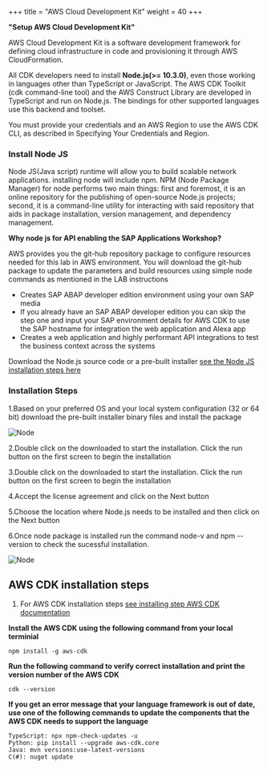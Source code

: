 +++
title = "AWS Cloud Development Kit"
weight = 40
+++

**"Setup AWS Cloud Development Kit"**

AWS Cloud Development Kit is a software development framework for defining cloud infrastructure in code and provisioning it through AWS CloudFormation. 

All CDK developers need to install **Node.js(>= 10.3.0)**, even those working in languages other than TypeScript or JavaScript. The AWS CDK Toolkit (cdk command-line tool) and the AWS Construct Library are developed in TypeScript and run on Node.js. The bindings for other supported languages use this backend and toolset.

You must provide your credentials and an AWS Region to use the AWS CDK CLI, as described in Specifying Your Credentials and Region.

### Install Node JS

Node JS(Java script) runtime will allow you to build scalable network applications. installing node will include npm.
NPM (Node Package Manager) for node performs two main things: first and foremost, it is an online repository for the publishing of open-source Node.js projects; second, it is a command-line utility for interacting with said repository that aids in package installation, version management, and dependency management.

**Why node js for API enabling the SAP Applications Workshop?**

AWS provides you the git-hub repository package to configure resources needed for this lab in AWS environment. You will download the git-hub package to update the parameters and build resources using simple node commands as mentioned in the LAB instructions
- Creates SAP ABAP developer edition environment using your own SAP media
- If you already have an SAP ABAP developer edition you can skip the step one and input your SAP environment details for AWS CDK to use the SAP hostname for integration the web application and Alexa app
- Creates a web application and highly performant API integrations to test the business context across the systems

Download the Node.js source code or a pre-built installer [see the Node JS installation steps here](https://nodejs.org/en/download/)

### Installation Steps 

1.Based on your preferred OS and your local system configuration (32 or 64 bit) download the pre-built installer binary files and install the package

![Node](../100-introduction/images/c9before.png "Node")

2.Double click on the downloaded to start the installation. Click the run button on the first screen to begin the installation

3.Double click on the downloaded to start the installation. Click the run button on the first screen to begin the installation

4.Accept the license agreement and click on the Next button

5.Choose the location where Node.js needs to be installed and then click on the Next button

6.Once node package is installed run the command node-v and npm --version to check the sucessful installation.

![Node](../100-introduction/images/c9after.png "Node")

## AWS CDK installation steps

1. For AWS CDK installation steps [see installing step AWS CDK documentation](https://docs.aws.amazon.com/cdk/latest/guide/getting_started.html)


**Install the AWS CDK using the following command from your local terminial**
```
npm install -g aws-cdk
```

**Run the following command to verify correct installation and print the version number of the AWS CDK**
```
cdk --version
```

**If you get an error message that your language framework is out of date, use one of the following commands to update the components that the AWS CDK needs to support the language**
```
TypeScript: npx npm-check-updates -u
Python: pip install --upgrade aws-cdk.core
Java: mvn versions:use-latest-versions
C(#): nuget update
```